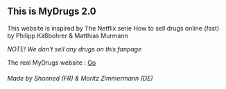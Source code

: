 ## This is MyDrugs 2.0
This website is inspired by The Netflix serie How to sell drugs online (fast) by Philipp Käßbohrer & Matthias Murmann

*NOTE! We don't sell any drugs on this fanpage*

The real MyDrugs website : [Go](http://mydrugs.to)

###### Made by Shonned (FR) & Moritz Zimmermann (DE)
